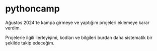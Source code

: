 # pythoncamp
Ağustos 2024'te kampa girmeye ve yaptığım projeleri eklemeye karar verdim. 

Projelerle ilgili ilerleyişimi, kodları ve bilgileri burdan daha sistematik bir şekilde takip edeceğim.
